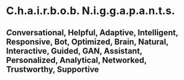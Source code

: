 # C.h.a.i.r.b.o.b. N.i.g.g.a.p.a.n.t.s.

## *C*onversational, Helpful, Adaptive, Intelligent, Responsive, Bot, Optimized, Brain, Natural, Interactive, Guided, GAN, Assistant, Personalized, Analytical, Networked, Trustworthy, Supportive
